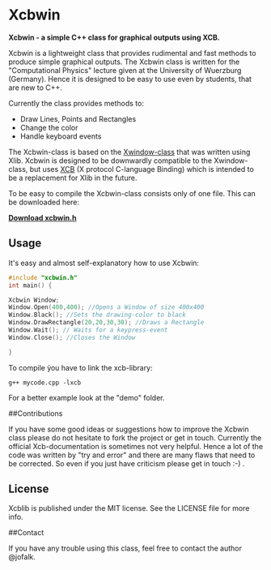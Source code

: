 # Xcbwin


**Xcbwin - a simple C++ class for graphical outputs using XCB.**


Xcbwin is a lightweight class that provides rudimental and fast methods to produce simple graphical outputs. The Xcbwin class is written for the "Computational Physics" lecture given at the University of Wuerzburg (Germany). Hence it is designed to be easy to use even by students, that are new to C++. 

Currently the class provides methods to:


*  Draw Lines, Points and Rectangles
*  Change the color
*  Handle keyboard events


The Xcbwin-class is based on the [Xwindow-class](http://www.physik.uni-wuerzburg.de/~hinrichsen/teaching/CP/Material/Quelltexte/xwindows) that was written using Xlib. 
Xcbwin is designed to be downwardly compatible to the Xwindow-class, but uses [XCB](http://xcb.freedesktop.org/) (X protocol C-language Binding) which is intended to be a replacement for Xlib in the future.


To be easy to compile the Xcbwin-class consists only of one file. This can be downloaded here:

**[Download xcbwin.h](https://raw.github.com/jofalk/Xcbwin/master/xcbwin.h)**



## Usage

It's easy and almost self-explanatory how to use Xcbwin:

```C++
#include "xcbwin.h"
int main() {

Xcbwin Window;
Window.Open(400,400); //Opens a Window of size 400x400
Window.Black(); //Sets the drawing-color to black
Window.DrawRectangle(20,20,30,30); //Draws a Rectangle
Window.Wait(); // Waits for a keypress-event
Window.Close(); //Closes the Window

}

```

To compile ỳou have to link the xcb-library:
```
g++ mycode.cpp -lxcb
```


For a better example look at the "demo" folder.


##Contributions

If you have some good ideas or suggestions how to improve the Xcbwin class please do not hesitate to fork the project or get in touch. 
Currently the official Xcb-documentation is sometimes not very helpful. Hence a lot of the code was written by "try and error" and there are many flaws that need to be corrected. So even if you just have criticism please get in touch :-) .


## License

Xcblib is published under the MIT license. See the LICENSE file for more info.


##Contact

If you have any trouble using this class, feel free to contact the author @jofalk.

